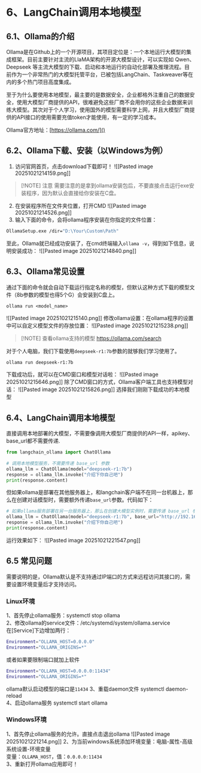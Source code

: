 # 6、LangChain调用本地模型
## 6.1、Ollama的介绍
Ollama是在Github上的一个开源项目，其项目定位是：一个本地运行大模型的集成框架。目前主要针对主流的LlaMA架构的开源大模型设计，可以实现如 Qwen、Deepseek 等主流大模型的下载、启动和本地运行的自动化部署及推理流程。目前作为一个非常热门的大模型托管平台，已被包括LangChain、Taskweaver等在内的多个热门项目高度集成。

至于为什么要使用本地模型，最主要的是数据安全，企业都格外注重自己的数据安全，使用大模型厂商提供的API，很难避免这些厂商不会用你的这些企业数据来训练大模型。其次对于个人学习，使用国外的模型需要科学上网，并且大模型厂商提供的API接口的使用需要充值token才能使用，有一定的学习成本。

Ollama官方地址：[https://ollama.com/]()

## 6.2、Ollama下载、安装（以Windows为例）
1. 访问官网首页，点击download下载即可！
![[Pasted image 20251021214159.png]]

> [!NOTE] 注意
>需要注意的是拿到ollama安装包后，不要直接点击运行exe安装程序，因为默认会直接给你安装在C盘。
2. 在安装程序所在文件夹位置，打开CMD
![[Pasted image 20251021214526.png]]
3. 输入下面的命令，会将ollama程序安装在你指定的文件位置：
```bash
OllamaSetup.exe /dir="D:\Your\Custom\Path"
```
至此，Ollama就已经成功安装了，在cmd终端输入`ollama -v`，得到如下信息，说明安装成功：
![[Pasted image 20251021214840.png]]
## 6.3、Ollama常见设置
通过下面的命令就会自动下载运行指定名称的模型，但默认这种方式下载的模型文件（8b参数的模型也得5个G）会安装到C盘上。
```
ollama run <model_name>

```
![[Pasted image 20251021215140.png]]
修改ollama设置：在ollama程序的设置中可以自定义模型文件的存放位置：
![[Pasted image 20251021215238.png]]
> [!NOTE] 查看ollama支持的模型
>https://ollama.com/search

对于个人电脑，我们下载使用`deepseek-r1:7b`参数的就够我们学习使用了。
```bash
ollama run deepseek-r1:7b
```
下载成功后，就可以在CMD窗口和模型对话啦：
![[Pasted image 20251021215646.png]]
除了CMD窗口的方式，Ollama客户端工具也支持模型对话：
![[Pasted image 20251021215826.png]]
选择我们刚刚下载成功的本地模型
## 6.4、LangChain调用本地模型
直接调用本地部署的大模型，不需要像调用大模型厂商提供的API一样，apikey、base_url都不需要传递.

```python
from langchain_ollama import ChatOllama  
  
# 调用本地模型服务，不需要传递 base_url 参数  
ollama_llm = ChatOllama(model="deepseek-r1:7b")  
response = ollama_llm.invoke("介绍下你自己吧")  
print(response.content)  
```
但如果ollama是部署在其他服务器上，和langchain客户端不在同一台机器上，那么在创建对话模型时，需要额外传递`base_url`参数。代码如下：
```python
# 如果ollama服务部署在另一台服务器上，那么在创建大模型实例时，需要传递 base_url 参数，通过ip:port的方式指明ollama服务所在位置。  
ollama_llm = ChatOllama(model="deepseek-r1:7b", base_url="http://192.168.31.74:11434")  
response = ollama_llm.invoke("介绍下你自己吧")  
print(response.content)
```
运行效果如下：
![[Pasted image 20251021221547.png]]
## 6.5 常见问题

需要说明的是，Ollama默认是不支持通过IP端口的方式来远程访问其接口的，需要设置环境变量后才支持访问。
### Linux环境
1、首先停止ollama服务：systemctl stop ollama  
2、修改ollama的service文件：/etc/systemd/system/ollama.service  
在[Service]下边增加两行：

```sh
Environment="OLLAMA_HOST=0.0.0.0"
Environment="OLLAMA_ORIGINS=*"
```
或者如果要限制端口就加上软件
```sh
Environment="OLLAMA_HOST=0.0.0.0:11434" 
Environment="OLLAMA_ORIGINS=*"
```
ollama默认启动模型的端口是`11434`
3、重载daemon文件 systemctl daemon-reload  
4、启动ollama服务 systemctl start ollama
### Windows环境
1、首先停止ollama服务的允许。直接点击退出ollama
![[Pasted image 20251021221214.png]]
2、为当前windows系统添加环境变量：电脑-属性-高级系统设置-环境变量  
变量：`OLLAMA_HOST`，值：`0.0.0.0:11434`  
3、重新打开ollama应用即可！
